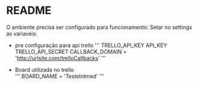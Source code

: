 # README #

O ambiente precisa ser configurado para funcionamento:
Setar no settings as variaveis:
- pre configuração para api trello
''' 
    TRELLO_API_KEY 
    API_KEY  
    TRELLO_API_SECRET 
    CALLBACK_DOMAIN = 'http://urlsite.com/trelloCallbacks'
''' 

- Board utilizada no trello  
'''
    BOARD_NAME = 'TesteIntmed'
'''
